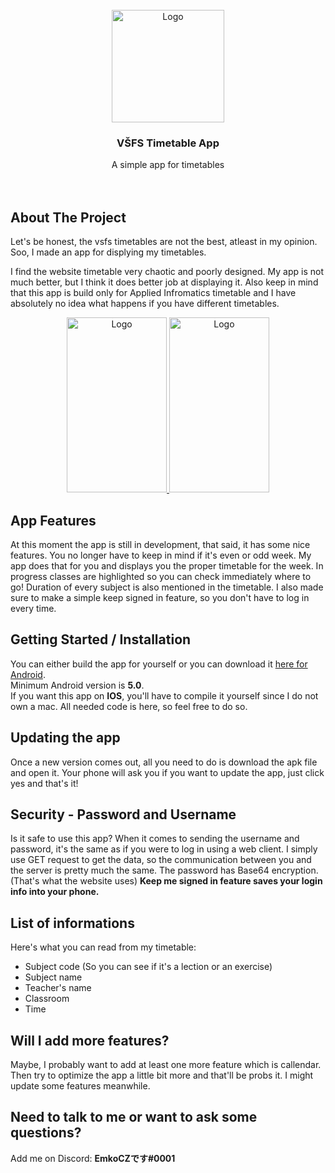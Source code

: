<!-- PROJECT LOGO -->
<br />
<div align="center">
  <a href="https://www.vsfs.cz/">
    <img src="https://cdn.discordapp.com/attachments/355715828513112064/1025150783177621664/vsfs.png" alt="Logo" width="180" height="180">
  </a>

  <h3 align="center">VŠFS Timetable App</h3>

  <p align="center">
    A simple app for timetables
    <br />
    <br />
    <br />
  </p>
</div>

<!-- ABOUT THE PROJECT -->
## About The Project

Let's be honest, the vsfs timetables are not the best, atleast in my opinion. Soo, I made an app for displying my timetables.

I find the website timetable very chaotic and poorly designed. My app is not much better, but I think it does better job at displaying it.
Also keep in mind that this app is build only for Applied Infromatics timetable and I have absolutely no idea what happens if you have different timetables.

<div align="center">
  <a href="https://cdn.discordapp.com/attachments/355715828513112064/1025165249525067806/unknown.png">
     <img src="https://cdn.discordapp.com/attachments/355715828513112064/1025165249525067806/unknown.png" alt="Logo" width="160" height="280">
  </a>
  <a href="https://cdn.discordapp.com/attachments/355715828513112064/1025166063698194462/unknown.png">
    <img src="https://cdn.discordapp.com/attachments/355715828513112064/1025166063698194462/unknown.png" alt="Logo" width="160" height="280">
  </a>
</div>

<!-- FEATURES -->
## App Features

At this moment the app is still in development, that said, it has some nice features.
You no longer have to keep in mind if it's even or odd week. My app does that for you and displays you the proper timetable for the week.
In progress classes are highlighted so you can check immediately where to go! Duration of every subject is also mentioned in the timetable.
I also made sure to make a simple keep signed in feature, so you don't have to log in every time.

<!-- GETTING STARTED / INSTALATION -->
## Getting Started / Installation

You can either build the app for yourself or you can download it <a href="https://github.com/EmkoCZ/VSFS/releases/tag/V1.1.5">here for Android</a>.<br>
Minimum Android version is **5.0**. <br>
If you want this app on **IOS**, you'll have to compile it yourself since I do not own a mac. All needed code is here, so feel free to do so.

<!-- UPDATING -->
## Updating the app

Once a new version comes out, all you need to do is download the apk file and open it. Your phone will ask you if you want to update the app, just click yes
and that's it!

<!-- SECURITY -->
## Security - Password and Username

Is it safe to use this app? When it comes to sending the username and password, it's the same as if you were to log in using a web client. I simply use GET
request to get the data, so the communication between you and the server is pretty much the same. The password has Base64 encryption. (That's what the website uses)
**Keep me signed in feature saves your login info into your phone.**

<!-- LIST -->
## List of informations

Here's what you can read from my timetable:
* Subject code (So you can see if it's a lection or an exercise)
* Subject name
* Teacher's name
* Classroom
* Time

<!-- NEW FEATURES -->
## Will I add more features?

Maybe, I probably want to add at least one more feature which is callendar. Then try to optimize the app a little bit more and that'll be probs it.
I might update some features meanwhile.

<!--CONTACT -->
## Need to talk to me or want to ask some questions?

Add me on Discord: **EmkoCZです#0001**
